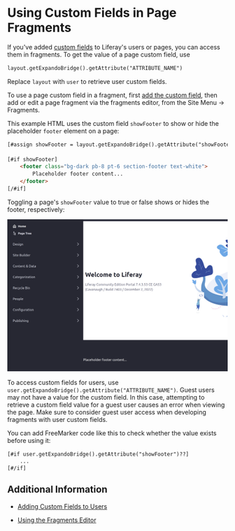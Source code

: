 # Using Custom Fields in Page Fragments

If you've added [custom fields](../../../system-administration/configuring-liferay/adding-custom-fields.md) to Liferay's users or pages, you can access them in fragments. To get the value of a page custom field, use

```html
layout.getExpandoBridge().getAttribute("ATTRIBUTE_NAME")
```

Replace `layout` with `user` to retrieve user custom fields.

To use a page custom field in a fragment, first [add the custom field](../../../system-administration/configuring-liferay/adding-custom-fields.md), then add or edit a page fragment via the fragments editor, from the Site Menu &rarr; Fragments.

This example HTML uses the custom field `showFooter` to show or hide the placeholder `footer` element on a page:

```html
[#assign showFooter = layout.getExpandoBridge().getAttribute("showFooter")]

[#if showFooter]
    <footer class="bg-dark pb-8 pt-6 section-footer text-white">
        Placeholder footer content...
    </footer>
[/#if]
```

Toggling a page's `showFooter` value to true or false shows or hides the footer, respectively:

![Using page custom field values, display or hide your HTML footer content on the page.](./using-custom-fields-in-page-fragments/images/01.png)

To access custom fields for users, use `user.getExpandoBridge().getAttribute("ATTRIBUTE_NAME")`. Guest users may not have a value for the custom field. In this case, attempting to retrieve a custom field value for a guest user causes an error when viewing the page. Make sure to consider guest user access when developing fragments with user custom fields.

You can add FreeMarker code like this to check whether the value exists before using it:

```
[#if user.getExpandoBridge().getAttribute("showFooter")??]
    ...
[#/if]
```

## Additional Information

* [Adding Custom Fields to Users](../../../system-administration/configuring-liferay/adding-custom-fields.md)

* [Using the Fragments Editor](./using-the-fragments-editor.md)
